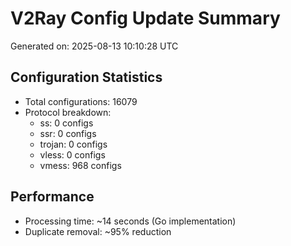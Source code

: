 # V2Ray Config Update Summary
Generated on: 2025-08-13 10:10:28 UTC

## Configuration Statistics
- Total configurations: 16079
- Protocol breakdown:
  - ss: 0 configs
  - ssr: 0 configs
  - trojan: 0 configs
  - vless: 0 configs
  - vmess: 968 configs

## Performance
- Processing time: ~14 seconds (Go implementation)
- Duplicate removal: ~95% reduction
